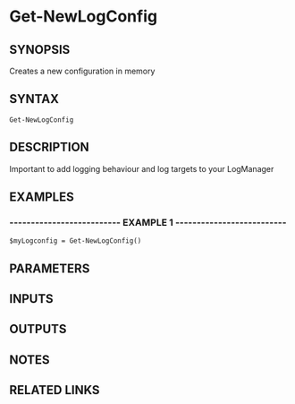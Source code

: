 ﻿---
external help file: NLogModule-help.xml
online version: 
schema: 2.0.0
---

# Get-NewLogConfig

## SYNOPSIS
Creates a new configuration in memory

## SYNTAX

```
Get-NewLogConfig
```

## DESCRIPTION
Important to add logging behaviour and log targets to your LogManager

## EXAMPLES

### -------------------------- EXAMPLE 1 --------------------------
```
$myLogconfig = Get-NewLogConfig()
```

## PARAMETERS

## INPUTS

## OUTPUTS

## NOTES

## RELATED LINKS

